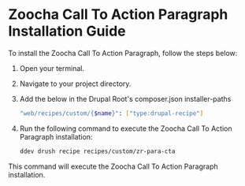 # Zoocha Call To Action Paragraph Installation Guide

To install the Zoocha Call To Action Paragraph, follow the steps below:

1. Open your terminal.
2. Navigate to your project directory.
3. Add the below in the Drupal Root's composer.json installer-paths
    ```sh
    "web/recipes/custom/{$name}": ["type:drupal-recipe"]
    ```
4. Run the following command to execute the Zoocha Call To Action Paragraph installation:

    ```sh
    ddev drush recipe recipes/custom/zr-para-cta
    ```

This command will execute the Zoocha Call To Action Paragraph installation.

